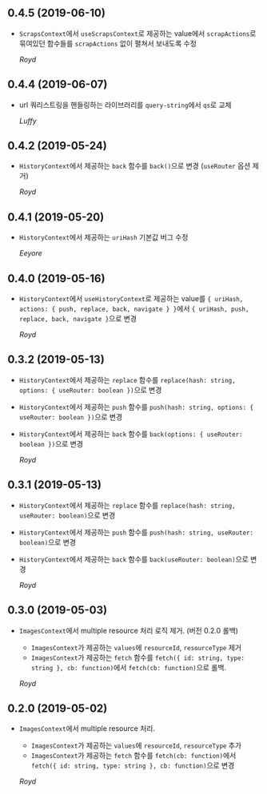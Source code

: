 ## 0.4.5 (2019-06-10)

- `ScrapsContext`에서 `useScrapsContext`로 제공하는 value에서 `scrapActions`로 묶여있던 함수들를 `scrapActions` 없이 펼쳐서 보내도록 수정

  _Royd_

## 0.4.4 (2019-06-07)

- url 쿼리스트링을 핸들링하는 라이브러리를 `query-string`에서 `qs`로 교체

  _Luffy_

## 0.4.2 (2019-05-24)

- `HistoryContext`에서 제공하는 `back` 함수를 `back()`으로 변경 (`useRouter` 옵션 제거)

  _Royd_

## 0.4.1 (2019-05-20)

- `HistoryContext`에서 제공하는 `uriHash` 기본값 버그 수정

  _Eeyore_

## 0.4.0 (2019-05-16)

- `HistoryContext`에서 `useHistoryContext`로 제공하는 value를 `{ uriHash, actions: { push, replace, back, navigate } }`에서 `{ uriHash, push, replace, back, navigate }`으로 변경

  _Royd_

## 0.3.2 (2019-05-13)

- `HistoryContext`에서 제공하는 `replace` 함수를 `replace(hash: string, options: { useRouter: boolean })`으로 변경
- `HistoryContext`에서 제공하는 `push` 함수를 `push(hash: string, options: { useRouter: boolean })`으로 변경
- `HistoryContext`에서 제공하는 `back` 함수를 `back(options: { useRouter: boolean })`으로 변경

  _Royd_

## 0.3.1 (2019-05-13)

- `HistoryContext`에서 제공하는 `replace` 함수를 `replace(hash: string, useRouter: boolean)`으로 변경
- `HistoryContext`에서 제공하는 `push` 함수를 `push(hash: string, useRouter: boolean)`으로 변경
- `HistoryContext`에서 제공하는 `back` 함수를 `back(useRouter: boolean)`으로 변경

  _Royd_

## 0.3.0 (2019-05-03)

- `ImagesContext`에서 multiple resource 처리 로직 제거. (버전 0.2.0 롤백)

  - `ImagesContext`가 제공하는 `values`에 `resourceId`, `resourceType` 제거
  - `ImagesContext`가 제공하는 `fetch` 함수를 `fetch({ id: string, type: string }, cb: function)`에서 `fetch(cb: function)`으로 롤백.

  _Royd_

## 0.2.0 (2019-05-02)

- `ImagesContext`에서 multiple resource 처리.

  - `ImagesContext`가 제공하는 `values`에 `resourceId`, `resourceType` 추가
  - `ImagesContext`가 제공하는 `fetch` 함수를 `fetch(cb: function)`에서 `fetch({ id: string, type: string }, cb: function)`으로 변경

  _Royd_
